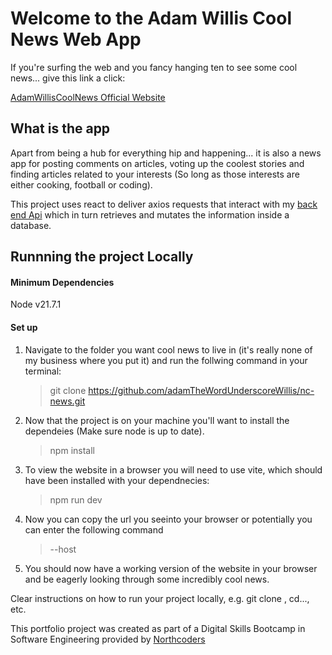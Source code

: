 # Welcome to the Adam Willis Cool News Web App

If you're surfing the web and you fancy hanging ten to see some cool news... give this link a click:

[AdamWillisCoolNews Official Website](https://adamwilliscoolnews.netlify.app/)

## What is the app

Apart from being a hub for everything hip and happening... it is also a news app for posting comments on articles, voting up the coolest stories and finding articles related to your interests (So long as those interests are either cooking, football or coding).

This project uses react to deliver axios requests that interact with my [back end Api](https://github.com/adamTheWordUnderscoreWillis/Willis-news-project) which in turn retrieves and mutates the information inside a database.

## Runnning the project Locally

#### Minimum Dependencies

Node v21.7.1

#### Set up 

1. Navigate to the folder you want cool news to live in (it's really none of my business where you put it) and run the follwing command in your terminal:

     >git clone https://github.com/adamTheWordUnderscoreWillis/nc-news.git
2. Now that the project is on your machine you'll want to install the dependeies (Make sure node is up to date).
    >npm install

3. To view the website in a browser you will need to use vite, which should have been installed with your dependnecies:
    >npm run dev

4. Now you can copy the url you seeinto your browser or potentially you can enter the following command

    >--host
5. You should now have a working version of the website in your browser and be eagerly looking through some incredibly cool news.

Clear instructions on how to run your project locally, e.g. git clone <repo-url>, cd..., etc.

This portfolio project was created as part of a Digital Skills Bootcamp in Software Engineering provided by [Northcoders](https://northcoders.com/)
